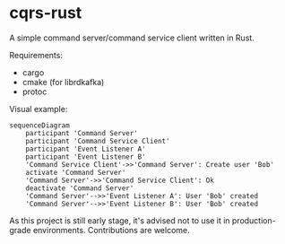 # cqrs-rust

A simple command server/command service client written in Rust.

Requirements:
* cargo
* cmake (for librdkafka)
* protoc

Visual example:

```mermaid
sequenceDiagram
    participant 'Command Server'
    participant 'Command Service Client'
    participant 'Event Listener A'
    participant 'Event Listener B'
    'Command Service Client'->>'Command Server': Create user 'Bob'
    activate 'Command Server'
    'Command Server'->>'Command Service Client': Ok
    deactivate 'Command Server'
    'Command Server'-->>'Event Listener A': User 'Bob' created
    'Command Server'-->>'Event Listener B': User 'Bob' created
```

As this project is still early stage, it's advised not to use it in production-grade environments. 
Contributions are welcome.


